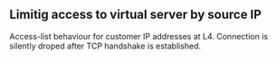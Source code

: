 ## Limitig access to virtual server by source IP

Access-list behaviour for customer IP addresses at L4.
Connection is silently droped after TCP handshake is established.
